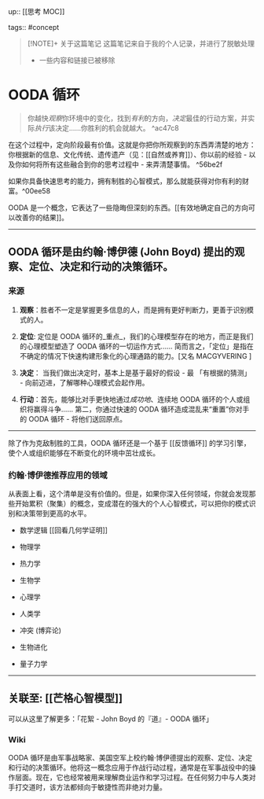 up:: [[思考 MOC]]

tags:: #concept 

> [!NOTE]+ 关于这篇笔记
> 这篇笔记来自于我的个人记录，并进行了脱敏处理
> - 一些内容和链接已被移除

# OODA 循环

> 你越快*观察*你环境中的变化，找到*有利*的方向，*决定*最佳的行动方案，并实际*执行*该决定......你胜利的机会就越大。 ^ac47c8  

 在这个过程中，定向阶段最有价值。这就是你把你所观察到的东西弄清楚的地方：你根据新的信息、文化传统、遗传遗产（见：[[自然或养育]]）、你以前的经验 - 以及你如何将所有这些融合到你的思考过程中 - 来弄清楚事情。 ^56be2f  

 如果你具备快速思考的能力，拥有制胜的心智模式，那么就能获得对你有利的财富。^00ee58  

 OODA 是一个概念，它表达了一些隐晦但深刻的东西。[[有效地确定自己的方向可以改善你的结果]]。

---

## OODA 循环是由约翰·博伊德 (John Boyd) 提出的观察、定位、决定和行动的决策循环。  

### 来源

1.  **观察**：胜者不一定是掌握更多信息的人，而是拥有更好判断力，更善于识别模式的人。
    
2.  **定位**: 定位是 OODA 循环的_重点_，我们的心理模型存在的地方，而正是我们的心理模型塑造了 OODA 循环的一切运作方式...... 简而言之，「定位」是指在不确定的情况下快速构建形象化的心理通路的能力。[又名 MACGYVERING ]
    
3.  **决定**： 当我们做出决定时，基本上是基于最好的假设 - 最 「有根据的猜测」 - 向前迈进，了解哪种心理模式会起作用。
    
4.  **行动**：首先，能够比对手更快地通过*成功地*、连续地 OODA 循环的个人或组织将赢得斗争...... 第二，你通过快速的 OODA 循环造成混乱来“重置”你对手的 OODA 循环 - 将他们送回原点。  

---

 除了作为克敌制胜的工具，OODA 循环还是一个基于 [[反馈循环]] 的学习引擎，使个人或组织能够在不断变化的环境中茁壮成长。  

### 约翰·博伊德推荐应用的领域

从表面上看，这个清单是没有价值的。但是，如果你深入任何领域，你就会发现那些开始累积（聚集）的概念，变成潜在的强大的个人心智模式，可以把你的模式识别和决策带到更高的水平。

-   数学逻辑 [[回看几何学证明]]
    
-   物理学
    
-   热力学
    
-   生物学
    
-   心理学
    
-   人类学
    
-   冲突 (博弈论)
    
-   生物进化
    
-   量子力学  

---

## 关联至: [[芒格心智模型]]  
  

可以从这里了解更多：「花絮 - John Boyd 的『道』- OODA 循环」  

### Wiki

OODA 循环是由军事战略家、美国空军上校约翰·博伊德提出的观察、定位、决定和行动的决策循环。他将这一概念应用于作战行动过程，通常是在军事战役中的操作层面。现在，它也经常被用来理解商业运作和学习过程。在任何努力中与人类对手打交道时，该方法都倾向于敏捷性而非绝对力量。

